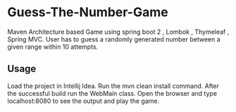 # Guess-The-Number-Game

Maven Architecture based Game using spring boot 2 , Lombok , Thymeleaf , Spring MVC.
User has to guess a randomly generated number between a given range within 10 attempts.

## Usage

Load the project in Intellij Idea.
Run the mvn clean install command.
After the successful build run the WebMain class.
Open the browser and type localhost:8080 to see the output and play the game.

